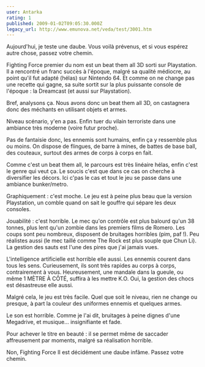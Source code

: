 ```yaml
---
user: Antarka
rating: 1
published: 2009-01-02T09:05:30.000Z
legacy_url: http://www.emunova.net/veda/test/3001.htm
---
```

Aujourd'hui, je teste une daube. Vous voilà prévenus, et si vous espérez autre chose, passez votre chemin.  

  

Fighting Force premier du nom est un beat them all 3D sorti sur Playstation. Il a rencontré un franc succès à l'époque, malgré sa qualité médiocre, au point qu'il fut adapté (hélas) sur Nintendo 64\. Et comme on ne change pas une recette qui gagne, sa suite sortit sur la plus puissante console de l'époque : la Dreamcast (et aussi sur Playstation).  

  

Bref, analysons ça. Nous avons donc un beat them all 3D, on castagnera donc des méchants en utilisant objets et armes.  

  

Niveau scénario, y'en a pas. Enfin tuer du vilain terroriste dans une ambiance très moderne (voire futur proche).  

  

Pas de fantaisie donc, les ennemis sont humains, enfin ça y ressemble plus ou moins. On dispose de flingues, de barre à mines, de battes de base ball, des couteaux, surtout des armes de corps à corps en fait.  

  

Comme c'est un beat them all, le parcours est très linéaire hélas, enfin c'est le genre qui veut ça. Le soucis c'est que dans ce cas on cherche à diversifier les décors. Ici c'pas le cas et tout le jeu se passe dans une ambiance bunker/metro.  

  

Graphiquement : c'est moche. Le jeu est à peine plus beau que la version Playstation, un comble quand on sait le gouffre qui sépare les deux consoles.  

  

Jouabilité : c'est horrible. Le mec qu'on contrôle est plus balourd qu'un 38 tonnes, plus lent qu'un zombie dans les premiers films de Romero. Les coups sont peu nombreux, disposent de bruitages horribles (pim, paf !). Peu réalistes aussi (le mec taillé comme The Rock est plus souple que Chun Li). La gestion des sauts est l'une des pires que j'ai jamais vues.  

  

L'intelligence artificielle est horrible elle aussi. Les ennemis courent dans tous les sens. Curieusement, ils sont très rapides au corps à corps, contrairement à vous. Heureusement, une mandale dans la gueule, ou même 1 MÈTRE À CÔTÉ, suffira à les mettre K.O. Oui, la gestion des chocs est désastreuse elle aussi.  

  

Malgré cela, le jeu est très facile. Quel que soit le niveau, rien ne change ou presque, à part la couleur des uniformes ennemis et quelques armes.  

  

Le son est horrible. Comme je l'ai dit, bruitages à peine dignes d'une Megadrive, et musique... insignifiante et fade.  

  

Pour achever le titre en beauté : il se permet même de saccader affreusement par moments, malgré sa réalisation horrible.  

  

Non, Fighting Force II est décidément une daube infâme. Passez votre chemin.